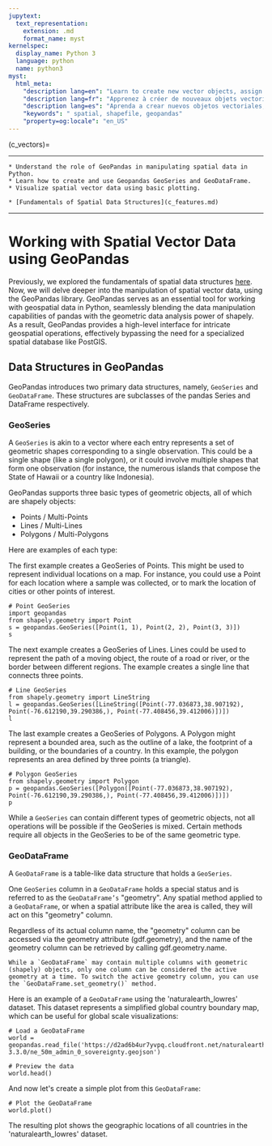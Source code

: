 ```yaml
---
jupytext:
  text_representation:
    extension: .md
    format_name: myst
kernelspec:
  display_name: Python 3
  language: python
  name: python3
myst:
  html_meta:
    "description lang=en": "Learn to create new vector objects, assign projections or CRS, and write them to a shapefile or geojson. We also cover creating basic maps with points, lines and polygons."
    "description lang=fr": "Apprenez à créer de nouveaux objets vectoriels, à attribuer des projections ou à des CRS et à les écrire dans un fichier de formes ou un geojson. Nous couvrons également la création de cartes de base avec des points, des lignes et des polygones."
    "description lang=es": "Aprenda a crear nuevos objetos vectoriales, asigne proyecciones o CRS y escríbalos en un shapefile o geojson. También cubrimos la creación de mapas básicos con puntos, líneas y polígonos."
    "keywords": " spatial, shapefile, geopandas"
    "property=og:locale": "en_US"
---
```


(c_vectors)=

---
```{admonition} Learning Objectives
* Understand the role of GeoPandas in manipulating spatial data in Python.
* Learn how to create and use Geopandas GeoSeries and GeoDataFrame.
* Visualize spatial vector data using basic plotting.
```
```{admonition} Review
* [Fundamentals of Spatial Data Structures](c_features.md)
```
---

# Working with Spatial Vector Data using GeoPandas 

Previously, we explored the fundamentals of spatial data structures [here](c_features.md). Now, we will delve deeper into the manipulation of spatial vector data, using the GeoPandas library. GeoPandas serves as an essential tool for working with geospatial data in Python, seamlessly blending the data manipulation capabilities of pandas with the geometric data analysis power of shapely. As a result, GeoPandas provides a high-level interface for intricate geospatial operations, effectively bypassing the need for a specialized spatial database like PostGIS.

## Data Structures in GeoPandas

GeoPandas introduces two primary data structures, namely, `GeoSeries` and `GeoDataFrame`. These structures are subclasses of the pandas Series and DataFrame respectively.

### GeoSeries

A `GeoSeries` is akin to a vector where each entry represents a set of geometric shapes corresponding to a single observation. This could be a single shape (like a single polygon), or it could involve multiple shapes that form one observation (for instance, the numerous islands that compose the State of Hawaii or a country like Indonesia).

GeoPandas supports three basic types of geometric objects, all of which are shapely objects:

* Points / Multi-Points
* Lines / Multi-Lines
* Polygons / Multi-Polygons

Here are examples of each type:

The first example creates a GeoSeries of Points. This might be used to represent individual locations on a map. For instance, you could use a Point for each location where a sample was collected, or to mark the location of cities or other points of interest.

```{code-cell} ipython3
# Point GeoSeries
import geopandas
from shapely.geometry import Point
s = geopandas.GeoSeries([Point(1, 1), Point(2, 2), Point(3, 3)])
s
```

The next example creates a GeoSeries of Lines. Lines could be used to represent the path of a moving object, the route of a road or river, or the border between different regions. The example creates a single line that connects three points.

```{code-cell} ipython3
# Line GeoSeries
from shapely.geometry import LineString
l = geopandas.GeoSeries([LineString([Point(-77.036873,38.907192), Point(-76.612190,39.290386,), Point(-77.408456,39.412006)])])
l
```

The last example creates a GeoSeries of Polygons. A Polygon might represent a bounded area, such as the outline of a lake, the footprint of a building, or the boundaries of a country. In this example, the polygon represents an area defined by three points (a triangle).

```{code-cell} ipython3
# Polygon GeoSeries
from shapely.geometry import Polygon
p = geopandas.GeoSeries([Polygon([Point(-77.036873,38.907192), Point(-76.612190,39.290386,), Point(-77.408456,39.412006)])])
p
```

While a `GeoSeries` can contain different types of geometric objects, not all operations will be possible if the GeoSeries is mixed. Certain methods require all objects in the GeoSeries to be of the same geometric type.

### GeoDataFrame

A `GeoDataFrame` is a table-like data structure that holds a `GeoSeries`. 

One `GeoSeries` column in a `GeoDataFrame` holds a special status and is referred to as the `GeoDataFrame’s` "geometry". Any spatial method applied to a `GeoDataFrame`, or when a spatial attribute like the area is called, they will act on this "geometry" column. 

Regardless of its actual column name, the "geometry" column can be accessed via the geometry attribute (gdf.geometry), and the name of the geometry column can be retrieved by calling gdf.geometry.name.

```{note}
While a `GeoDataFrame` may contain multiple columns with geometric (shapely) objects, only one column can be considered the active geometry at a time. To switch the active geometry column, you can use the `GeoDataFrame.set_geometry()` method.
```

Here is an example of a `GeoDataFrame` using the 'naturalearth_lowres' dataset. This dataset represents a simplified global country boundary map, which can be useful for global scale visualizations:

```{code-cell} ipython3
# Load a GeoDataFrame
world = geopandas.read_file('https://d2ad6b4ur7yvpq.cloudfront.net/naturalearth-3.3.0/ne_50m_admin_0_sovereignty.geojson')

# Preview the data
world.head()
```

And now let's create a simple plot from this `GeoDataFrame`:

```{code-cell} ipython3
# Plot the GeoDataFrame
world.plot()
```

The resulting plot shows the geographic locations of all countries in the 'naturalearth_lowres' dataset.
